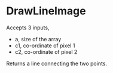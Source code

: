 # DrawLineImage

Accepts 3 inputs,

- a, size of the array
- c1, co-ordinate of pixel 1
- c2, co-ordinate of pixel 2

Returns a line connecting the two points.
